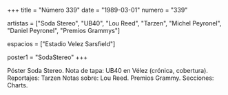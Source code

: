 +++
title = "Número 339"
date = "1989-03-01"
numero = "339"

artistas = ["Soda Stereo", "UB40", "Lou Reed", "Tarzen", "Michel Peyronel", "Daniel Peyronel", "Premios Grammys"]

espacios = ["Estadio Velez Sarsfield"]

poster1 = "SodaStereo"
+++

Póster Soda Stereo. 
Nota de tapa: UB40 en Vélez (crónica, cobertura). 
Reportajes: 
Tarzen
Notas sobre:
Lou Reed. 
Premios Grammy.
Secciones: 
Charts. 
